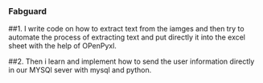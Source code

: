 ### Fabguard


##1. I write code on how to extract text from the iamges and then try to automate the process of extracting text and put directly it into the excel sheet with the help of OPenPyxl.

##2. Then i learn and implement how to send the user information directly in our MYSQl sever with mysql and python.

